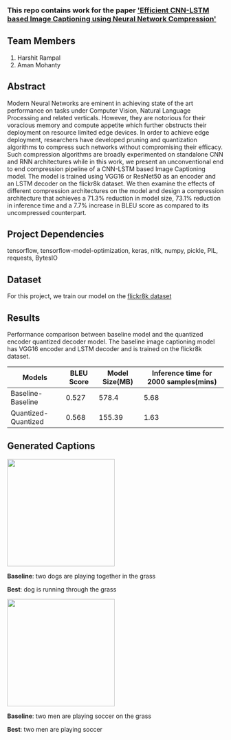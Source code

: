 ### This repo contains work for the paper ['Efficient CNN-LSTM based Image Captioning using Neural Network Compression'](https://arxiv.org/pdf/2012.09708)

## Team Members
1. Harshit Rampal
2. Aman Mohanty

## Abstract
Modern Neural Networks are eminent in achieving state of the art performance on tasks under Computer Vision, Natural Language Processing and related verticals. However, they are notorious for their voracious memory and compute appetite which further obstructs their deployment on resource limited edge devices. In order to achieve edge deployment, researchers have developed pruning and quantization algorithms to compress such networks without compromising their efficacy. Such compression algorithms are broadly experimented on standalone CNN and RNN architectures while in this work, we present an unconventional end to end compression pipeline of a CNN-LSTM based Image Captioning model. The model is trained using VGG16 or ResNet50 as an encoder and an LSTM decoder on the flickr8k dataset. We then examine the effects of different compression architectures on the model and design a compression architecture that achieves a 71.3% reduction in model size, 73.1% reduction in inference time and a 7.7% increase in BLEU score as compared to its uncompressed counterpart.



## Project Dependencies
tensorflow, tensorflow-model-optimization, keras, nltk, numpy, pickle, PIL, requests, BytesIO

## Dataset
For this project, we train our model on the [flickr8k dataset](https://www.kaggle.com/adityajn105/flickr8k)

## Results
Performance comparison between baseline model and the quantized encoder quantized decoder model. The baseline image captioning model has VGG16 encoder and LSTM decoder and is trained on the flickr8k dataset.

Models | BLEU Score | Model Size(MB) | Inference time for 2000 samples(mins)
-------|------------|----------------|--------------------------------------
Baseline-Baseline | 0.527 | 578.4 | 5.68
Quantized-Quantized | 0.568 | 155.39 | 1.63


## Generated Captions
<img src="https://s3.amazonaws.com/cdn-origin-etr.akc.org/wp-content/uploads/2018/06/05231748/belgian-malinois-running-through-field.jpg" width="250">  

**Baseline**: two dogs are playing together in the grass

**Best**: dog is running through the grass

<img src="https://static01.nyt.com/images/2020/09/25/sports/25soccer-nationalWEB1/merlin_177451008_91c7b66d-3c8a-4963-896e-54280f374b6d-articleLarge.jpg?quality=75&auto=webp&disable=upscale" width="250">

**Baseline**: two men are playing soccer on the grass

**Best**: two men are playing soccer



